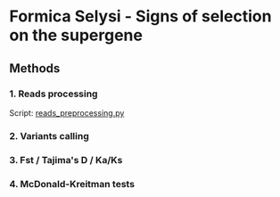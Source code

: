# Formica Selysi - Signs of selection on the supergene

## Methods

### 1. Reads processing
Script: [reads_preprocessing.py](https://github.com/Mass23/FormicaSelysiBalSel/reads_preprocessing.py)

### 2. Variants calling

### 3. Fst / Tajima's D / Ka/Ks

### 4. McDonald-Kreitman tests
